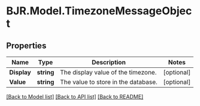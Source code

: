 # BJR.Model.TimezoneMessageObject
## Properties

Name | Type | Description | Notes
------------ | ------------- | ------------- | -------------
**Display** | **string** | The display value of the timezone. | [optional] 
**Value** | **string** | The value to store in the database. | [optional] 

[[Back to Model list]](../README.md#documentation-for-models) [[Back to API list]](../README.md#documentation-for-api-endpoints) [[Back to README]](../README.md)

